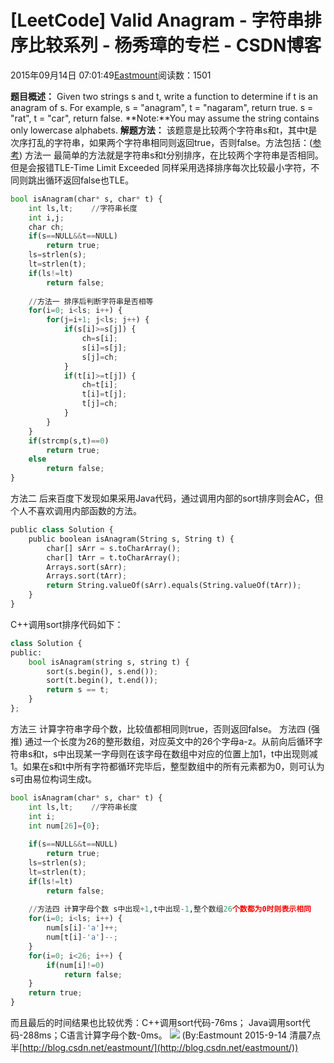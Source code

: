 
# [LeetCode] Valid Anagram - 字符串排序比较系列 - 杨秀璋的专栏 - CSDN博客

2015年09月14日 07:01:49[Eastmount](https://me.csdn.net/Eastmount)阅读数：1501


**题目概述：**
Given two strings s and t, write a function to determine if t is an anagram of s.
For example,
s = "anagram", t = "nagaram", return true.
s = "rat", t = "car", return false.
**Note:**You may assume the string contains only lowercase alphabets.
**解题方法：**
该题意是比较两个字符串s和t，其中t是次序打乱的字符串，如果两个字符串相同则返回true，否则false。方法包括：([参考](http://my.oschina.net/Tsybius2014/blog/487807))
方法一
最简单的方法就是字符串s和t分别排序，在比较两个字符串是否相同。但是会报错TLE-Time
 Limit Exceeded
同样采用选择排序每次比较最小字符，不同则跳出循环返回false也TLE。
```python
bool isAnagram(char* s, char* t) {
    int ls,lt;    //字符串长度
    int i,j;
    char ch;
    if(s==NULL&&t==NULL)
        return true;
    ls=strlen(s);
    lt=strlen(t);
    if(ls!=lt)
        return false;
        
    //方法一 排序后判断字符串是否相等
    for(i=0; i<ls; i++) {
        for(j=i+1; j<ls; j++) {
            if(s[i]>=s[j]) {
                ch=s[i];
                s[i]=s[j];
                s[j]=ch;
            }
            if(t[i]>=t[j]) {
                ch=t[i];
                t[i]=t[j];
                t[j]=ch;
            }
        }
    }
    if(strcmp(s,t)==0)
        return true;
    else
        return false;
}
```
方法二
后来百度下发现如果采用Java代码，通过调用内部的sort排序则会AC，但个人不喜欢调用内部函数的方法。
```python
public class Solution {  
    public boolean isAnagram(String s, String t) {  
        char[] sArr = s.toCharArray();  
        char[] tArr = t.toCharArray();  
        Arrays.sort(sArr);  
        Arrays.sort(tArr);  
        return String.valueOf(sArr).equals(String.valueOf(tArr));  
    }  
}
```
C++调用sort排序代码如下：
```python
class Solution {
public:
    bool isAnagram(string s, string t) {
        sort(s.begin(), s.end());
        sort(t.begin(), t.end());
        return s == t;
    }
};
```
方法三
计算字符串字母个数，比较值都相同则true，否则返回false。
方法四 (强推)
通过一个长度为26的整形数组，对应英文中的26个字母a-z。从前向后循环字符串s和t，s中出现某一字母则在该字母在数组中对应的位置上加1，t中出现则减1。如果在s和t中所有字符都循环完毕后，整型数组中的所有元素都为0，则可认为s可由易位构词生成t。
```python
bool isAnagram(char* s, char* t) {
    int ls,lt;    //字符串长度
    int i;
    int num[26]={0};
    
    if(s==NULL&&t==NULL)
        return true;
    ls=strlen(s);
    lt=strlen(t);
    if(ls!=lt)
        return false;
    
    //方法四 计算字母个数 s中出现+1,t中出现-1,整个数组26个数都为0时则表示相同
    for(i=0; i<ls; i++) {
        num[s[i]-'a']++;
        num[t[i]-'a']--;
    }
    for(i=0; i<26; i++) {
        if(num[i]!=0)
            return false;
    }
    return true;
}
```
而且最后的时间结果也比较优秀：C++调用sort代码-76ms； Java调用sort代码-288ms；C语言计算字母个数-0ms。
![](https://img-blog.csdn.net/20150914064724170?watermark/2/text/aHR0cDovL2Jsb2cuY3Nkbi5uZXQv/font/5a6L5L2T/fontsize/400/fill/I0JBQkFCMA==/dissolve/70/gravity/Center)
(By:Eastmount 2015-9-14 清晨7点半[http://blog.csdn.net/eastmount/](http://blog.csdn.net/eastmount/))



